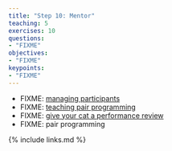 ```yaml
---
title: "Step 10: Mentor"
teaching: 5
exercises: 10
questions:
- "FIXME"
objectives:
- "FIXME"
keypoints:
- "FIXME"
---
```


*   FIXME: [managing participants](http://producingoss.com/en/producingoss.html#managing-participants)
*   FIXME: [teaching pair programming](http://csteachingtips.org/tips-for-pair-programming)
*   FIXME: [give your cat a performance review](https://hackernoon.com/a-guide-to-giving-your-cats-their-annual-performance-review-fbf14610305)
*   FIXME: pair programming

{% include links.md %}
